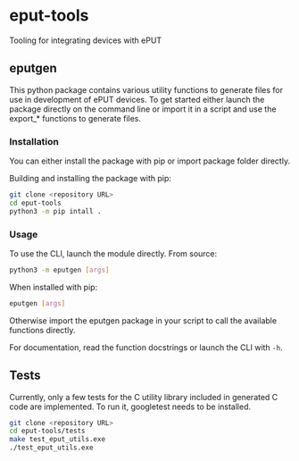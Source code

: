 # eput-tools
Tooling for integrating devices with ePUT

## eputgen

This python package contains various utility functions to generate files for use in development of ePUT devices.
To get started either launch the package directly on the command line or import it in a script and use the export_* functions to generate files.

### Installation

You can either install the package with pip or import package folder directly.

Building and installing the package with pip:
```bash
git clone <repository URL>
cd eput-tools
python3 -m pip intall .
```

### Usage

To use the CLI, launch the module directly.
From source:
```bash
python3 -m eputgen [args]
```
When installed with pip:
```bash
eputgen [args]
```

Otherwise import the eputgen package in your script to call the available functions directly.

For documentation, read the function docstrings or launch the CLI with `-h`. 

## Tests

Currently, only a few tests for the C utility library included in generated C code are implemented.
To run it, googletest needs to be installed.
```bash
git clone <repository URL>
cd eput-tools/tests
make test_eput_utils.exe
./test_eput_utils.exe
```
